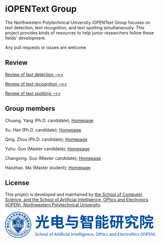 # iOPENText Group
The Northwestern Polytechnical University iOPENText Group focuses on text detection, text recognition, and text spotting simultaneously. This project provides kinds of resources to help junior researchers follow these fields' development.

Any pull requests or issues are welcome.

## Review

[Review of text detection -->>](./paper%20review/text-detection.md)

[Review of text recognition  -->>](./paper%20review/text-recognition.md)

[Review of text spotting  -->>](./paper%20review/text-spotting.md)

## Group members

Chuang. Yang (Ph.D. candidate); [Homepage](https://github.com/omtcyang)

Xu. Han (Ph.D. candidate); [Homepage](https://github.com/a885041573)

Qing. Zhou (Ph.D. candidate); [Homepage](https://github.com/Zhou2019)

Yuhu. Guo (Master candidate); [Homepage](https://github.com/wanfeng132)

Changxing. Guo (Master candidate); [Homepage](https://github.com/guocx1g)

Haozhao. Ma (Master student); [Homepage](https://github.com/hfut-mhz)

## License

This project is developed and maintained by [the School of Computer Science, and the School of Artificial Intelligence, OPtics and Electronics (iOPEN), Northwestern
Polytechnical University](http://iopen.nwpu.edu.cn/).

<img src="img/iOPEN.png" alt="iOPEN">
